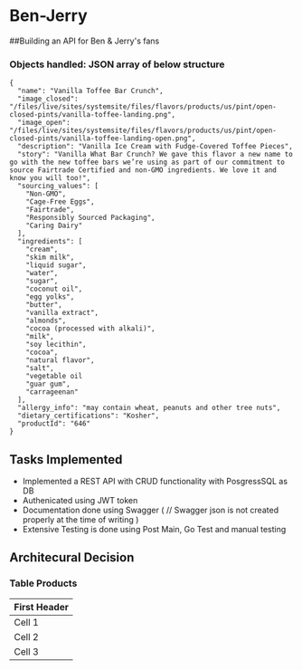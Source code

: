 # Ben-Jerry
##Building an API for Ben &amp; Jerry's fans

### Objects handled:  JSON array of below structure
```
{
  "name": "Vanilla Toffee Bar Crunch",
  "image_closed": "/files/live/sites/systemsite/files/flavors/products/us/pint/open-closed-pints/vanilla-toffee-landing.png",
  "image_open": "/files/live/sites/systemsite/files/flavors/products/us/pint/open-closed-pints/vanilla-toffee-landing-open.png",
  "description": "Vanilla Ice Cream with Fudge-Covered Toffee Pieces",
  "story": "Vanilla What Bar Crunch? We gave this flavor a new name to go with the new toffee bars we’re using as part of our commitment to source Fairtrade Certified and non-GMO ingredients. We love it and know you will too!",
  "sourcing_values": [
    "Non-GMO",
    "Cage-Free Eggs",
    "Fairtrade",
    "Responsibly Sourced Packaging",
    "Caring Dairy"
  ],
  "ingredients": [
    "cream",
    "skim milk",
    "liquid sugar",
    "water",
    "sugar",
    "coconut oil",
    "egg yolks",
    "butter",
    "vanilla extract",
    "almonds",
    "cocoa (processed with alkali)",
    "milk",
    "soy lecithin",
    "cocoa",
    "natural flavor",
    "salt",
    "vegetable oil
    "guar gum",
    "carrageenan"
  ],
  "allergy_info": "may contain wheat, peanuts and other tree nuts",
  "dietary_certifications": "Kosher",
  "productId": "646"
}
```
## Tasks Implemented

- Implemented a REST API with CRUD functionality with PosgressSQL as DB 
- Authenicated using JWT token 
- Documentation done using Swagger ( // Swagger json is not created properly at the time of writing )
- Extensive Testing is done using Post Main, Go Test and manual testing

## Architecural Decision

### Table Products 

First Header |
-------------|
Cell 1|
Cell 2|
Cell 3|





